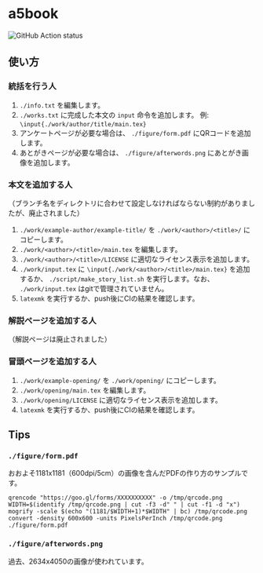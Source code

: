 # a5book

![GitHub Action status](https://github.com/hentaigirls/a5book/workflows/build%20a5book%20template/badge.svg)

## 使い方

### 統括を行う人

1. `./info.txt` を編集します。
1. `./works.txt` に完成した本文の `input` 命令を追加します。 例: `\input{./work/author/title/main.tex}`
1. アンケートページが必要な場合は、 `./figure/form.pdf` にQRコードを追加します。
1. あとがきページが必要な場合は、 `./figure/afterwords.png` にあとがき画像を追加します。

### 本文を追加する人

（ブランチ名をディレクトリに合わせて設定しなければならない制約がありましたが、廃止されました）

1. `./work/example-author/example-title/` を `./work/<author>/<title>/` にコピーします。
1. `./work/<author>/<title>/main.tex` を編集します。
1. `./work/<author>/<title>/LICENSE` に適切なライセンス表示を追加します。
1. `./work/input.tex` に `\input{./work/<author>/<title>/main.tex}` を追加するか、 `./script/make_story_list.sh` を実行します。なお、 `./work/input.tex` はgitで管理されていません。
1. `latexmk` を実行するか、push後にCIの結果を確認します。

### 解説ページを追加する人

（解説ページは廃止されました）

### 冒頭ページを追加する人

1. `./work/example-opening/` を `./work/opening/` にコピーします。
1. `./work/opening/main.tex` を編集します。
1. `./work/opening/LICENSE` に適切なライセンス表示を追加します。
1. `latexmk` を実行するか、push後にCIの結果を確認します。

## Tips

### `./figure/form.pdf`

おおよそ1181x1181（600dpi/5cm）の画像を含んだPDFの作り方のサンプルです。

```
qrencode "https://goo.gl/forms/XXXXXXXXXX" -o /tmp/qrcode.png
WIDTH=$(identify /tmp/qrcode.png | cut -f3 -d" " | cut -f1 -d "x")
mogrify -scale $(echo "(1181/$WIDTH+1)*$WIDTH" | bc) /tmp/qrcode.png
convert -density 600x600 -units PixelsPerInch /tmp/qrcode.png ./figure/form.pdf
```

### `./figure/afterwords.png`

過去、2634x4050の画像が使われています。
